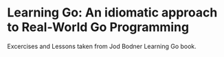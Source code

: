# Learning Go: An idiomatic approach to Real-World Go Programming 

Excercises and Lessons taken from Jod Bodner Learning Go book.
